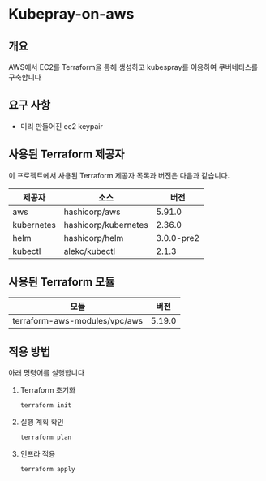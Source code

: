 # Kubepray-on-aws

## 개요
AWS에서 EC2를 Terraform을 통해 생성하고 kubespray를 이용하여 쿠버네티스를 구축합니다

## 요구 사항
- 미리 만들어진 ec2 keypair

## 사용된 Terraform 제공자
이 프로젝트에서 사용된 Terraform 제공자 목록과 버전은 다음과 같습니다.

| 제공자 | 소스 | 버전 |
|--------|------|------|
| aws | hashicorp/aws | 5.91.0 |
| kubernetes | hashicorp/kubernetes | 2.36.0 |
| helm | hashicorp/helm | 3.0.0-pre2 |
| kubectl | alekc/kubectl | 2.1.3 |

## 사용된 Terraform 모듈
| 모듈 | 버전 |
|--------|------|
| terraform-aws-modules/vpc/aws | 5.19.0 |

## 적용 방법
아래 명령어를 실행합니다

1. Terraform 초기화
   ```sh
   terraform init
   ```
2. 실행 계획 확인
   ```sh
   terraform plan
   ```
3. 인프라 적용
   ```sh
   terraform apply
   ```
